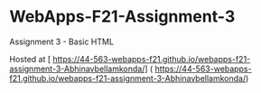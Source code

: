 # WebApps-F21-Assignment-3
Assignment 3 - Basic HTML
 
Hosted at [ https://44-563-webapps-f21.github.io/webapps-f21-assignment-3-Abhinavbellamkonda/] ( https://44-563-webapps-f21.github.io/webapps-f21-assignment-3-Abhinavbellamkonda/)